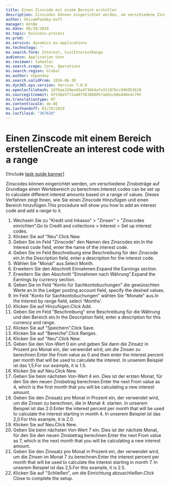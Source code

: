 ```yaml
---
title: Einen Zinscode mit einem Bereich erstellen
description: Zinscodes können eingerichtet werden, um verschiedene Zinsbeträge auf Grundlage einen Wertebereich zu berechnen.
author: ShivamPandey-msft
manager: AnnBe
ms.date: 08/29/2018
ms.topic: business-process
ms.prod: ''
ms.service: dynamics-ax-applications
ms.technology: ''
ms.search.form: Interest, CustInterestRange
audience: Application User
ms.reviewer: twheeloc
ms.search.scope: Core, Operations
ms.search.region: Global
ms.author: shpandey
ms.search.validFrom: 2016-06-30
ms.dyn365.ops.version: Version 7.0.0
ms.openlocfilehash: 2d76ae320ee43a473b64afe311876cc94b953b20
ms.sourcegitcommit: 0f530e5f72a40f383868957a6b5cb0e446e4c795
ms.translationtype: HT
ms.contentlocale: de-DE
ms.lasthandoff: 01/29/2019
ms.locfileid: "367638"
---
```

# <a name="create-an-interest-code-with-a-range"></a><span data-ttu-id="9219b-103">Einen Zinscode mit einem Bereich erstellen</span><span class="sxs-lookup"><span data-stu-id="9219b-103">Create an interest code with a range</span></span>

[!include [task guide banner](../../includes/task-guide-banner.md)]

<span data-ttu-id="9219b-104">Zinscodes können eingerichtet werden, um verschiedene Zinsbeträge auf Grundlage einen Wertebereich zu berechnen.</span><span class="sxs-lookup"><span data-stu-id="9219b-104">Interest codes can be set up to calculate different interest amounts based on a range of values.</span></span> <span data-ttu-id="9219b-105">Dieses Verfahren zeigt Ihnen, wie Sie einen Zinscode Hinzufügen und einen Bereich hinzufügen.</span><span class="sxs-lookup"><span data-stu-id="9219b-105">This procedure will show you how to add an interest code and add a range to it.</span></span>

1. <span data-ttu-id="9219b-106">Wechseln Sie zu "Kredit und Inkasso" > "Zinsen" > "Zinscodes einrichten".</span><span class="sxs-lookup"><span data-stu-id="9219b-106">Go to Credit and collections > Interest > Set up interest codes.</span></span>
2. <span data-ttu-id="9219b-107">Klicken Sie auf "Neu".</span><span class="sxs-lookup"><span data-stu-id="9219b-107">Click New.</span></span>
3. <span data-ttu-id="9219b-108">Geben Sie im Feld "Zinscode" den Namen des Zinscodes ein.</span><span class="sxs-lookup"><span data-stu-id="9219b-108">In the Interest code field, enter the name of the interest code.</span></span>
4. <span data-ttu-id="9219b-109">Geben Sie im Feld Beschreibung eine Beschreibung für den Zinscode ein.</span><span class="sxs-lookup"><span data-stu-id="9219b-109">In the Description field, enter a description for the interest code.</span></span>
5. <span data-ttu-id="9219b-110">Wählen Sie "Monat" aus.</span><span class="sxs-lookup"><span data-stu-id="9219b-110">Select Month.</span></span>
6. <span data-ttu-id="9219b-111">Erweitern Sie den Abschnitt Einnahmen.</span><span class="sxs-lookup"><span data-stu-id="9219b-111">Expand the Earnings section.</span></span>
7. <span data-ttu-id="9219b-112">Erweitern Sie den Abschnitt "Einnahmen nach Währung".</span><span class="sxs-lookup"><span data-stu-id="9219b-112">Expand the Earnings by currency section.</span></span>
8. <span data-ttu-id="9219b-113">Geben Sie im Feld "Konto für Sachkontobuchungen" die gewünschten Werte an.</span><span class="sxs-lookup"><span data-stu-id="9219b-113">In the Ledger posting account field, specify the desired values.</span></span>
9. <span data-ttu-id="9219b-114">Im Feld "Konto für Sachkontobuchungen" wählen Sie "Monate" aus.</span><span class="sxs-lookup"><span data-stu-id="9219b-114">In the Interest by range field, select 'Months'.</span></span>
10. <span data-ttu-id="9219b-115">Klicken Sie auf Hinzufügen.</span><span class="sxs-lookup"><span data-stu-id="9219b-115">Click Add.</span></span>
11. <span data-ttu-id="9219b-116">Geben Sie im Feld "Beschreibung" eine Beschreibung für die Währung und den Bereich ein.</span><span class="sxs-lookup"><span data-stu-id="9219b-116">In the Description field, enter a description for this currency and range.</span></span>
12. <span data-ttu-id="9219b-117">Klicken Sie auf "Speichern".</span><span class="sxs-lookup"><span data-stu-id="9219b-117">Click Save.</span></span>
13. <span data-ttu-id="9219b-118">Klicken Sie auf "Bereiche".</span><span class="sxs-lookup"><span data-stu-id="9219b-118">Click Ranges.</span></span>
14. <span data-ttu-id="9219b-119">Klicken Sie auf "Neu".</span><span class="sxs-lookup"><span data-stu-id="9219b-119">Click New.</span></span>
15. <span data-ttu-id="9219b-120">Geben Sie den Von-Wert 0 ein und geben Sie dann die Zinsatz in Prozent pro Monat ein, der verwendet wird, um die Zinsen zu berechnen.</span><span class="sxs-lookup"><span data-stu-id="9219b-120">Enter the From value as 0 and then enter the interest percent per month that will be used to calculate the interest.</span></span> <span data-ttu-id="9219b-121">In unserem Beispiel ist das 1,5.</span><span class="sxs-lookup"><span data-stu-id="9219b-121">For our example, it is 1.5.</span></span>
16. <span data-ttu-id="9219b-122">Klicken Sie auf Neu.</span><span class="sxs-lookup"><span data-stu-id="9219b-122">Click New.</span></span>
17. <span data-ttu-id="9219b-123">Geben Sie beim nächsten Von-Wert 4 ein. Dies ist der ersten Monat, für den Sie den neuen Zinsbetrag berechnen.</span><span class="sxs-lookup"><span data-stu-id="9219b-123">Enter the next From value as 4, which is the first month that you will be calculating a new interest amount.</span></span>
18. <span data-ttu-id="9219b-124">Geben Sie den Zinssatz pro Monat in Prozent ein, der verwendet wird, um die Zinsen zu berechnen, die in Monat 4. starten. In unserem Beispiel ist das 2.0.</span><span class="sxs-lookup"><span data-stu-id="9219b-124">Enter the interest percent per month that will be used to calculate the interest starting in month 4.</span></span> <span data-ttu-id="9219b-125">In unserem Beispiel ist das 2,0.</span><span class="sxs-lookup"><span data-stu-id="9219b-125">For this example, it is 2.0.</span></span>
19. <span data-ttu-id="9219b-126">Klicken Sie auf Neu.</span><span class="sxs-lookup"><span data-stu-id="9219b-126">Click New.</span></span>
20. <span data-ttu-id="9219b-127">Geben Sie beim nächsten Von-Wert 7 ein. Dies ist der nächste Monat, für den Sie den neuen Zinsbetrag berechnen.</span><span class="sxs-lookup"><span data-stu-id="9219b-127">Enter the next From value as 7, which is the next month that you will be calculating a new interest amount.</span></span>
21. <span data-ttu-id="9219b-128">Geben Sie den Zinssatz pro Monat in Prozent ein, der verwendet wird, um die Zinsen im Monat 7 zu berechnen.</span><span class="sxs-lookup"><span data-stu-id="9219b-128">Enter the interest percent per month that will be used to calculate the interest starting in month 7.</span></span> <span data-ttu-id="9219b-129">In unserem Beispiel ist das 2,5.</span><span class="sxs-lookup"><span data-stu-id="9219b-129">For this example, it is 2.5.</span></span>
22. <span data-ttu-id="9219b-130">Klicken Sie auf "Schließen", um die Einrichtung abzuschließen.</span><span class="sxs-lookup"><span data-stu-id="9219b-130">Click Close to complete the setup.</span></span>

